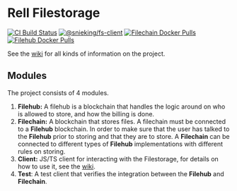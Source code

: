 # Rell Filestorage
[![CI Build Status](https://github.com/snieking/rell-filestorage/workflows/continuous-integration/badge.svg)](https://github.com/snieking/rell-filestorage/actions)
[![@snieking/fs-client](https://img.shields.io/npm/v/@snieking/fs-client?label=%40snieking%2Ffs-client)](https://img.shields.io/npm/v/@snieking/fs-client?label=%40snieking%2Ffs-client)
[![Filechain Docker Pulls](https://img.shields.io/docker/pulls/snieking/filechain?label=filechain%20docker%20pulls)](https://img.shields.io/docker/pulls/snieking/filechain?label=filechain%20docker%20pulls)
[![Filehub Docker Pulls](https://img.shields.io/docker/pulls/snieking/filehub?label=filehub%20docker%20pulls)](https://img.shields.io/docker/pulls/snieking/filehub?label=filehub%20docker%20pulls)

See the [wiki](https://github.com/snieking/rell-filestorage/wiki) for all kinds of information on the project.

## Modules
The project consists of 4 modules.
1. **Filehub:** A filehub is a blockchain that handles the logic around on who is allowed to store, 
   and how the billing is done.
2. **Filechain:** A blockchain that stores files. 
   A filechain must be connected to a **Filehub** blockchain. In order to make sure that the user 
   has talked to the **Filehub** prior to storing and that they are to store. 
   A **Filechain** can be connected to different types of **Filehub** implementations with different 
   rules on storing.
3. **Client:** JS/TS client for interacting with the Filestorage, for details on how to use it, see the [wiki](https://github.com/snieking/rell-filestorage/wiki/JavaScript-&-TypeScript-Client).
3. **Test**: A test client that verifies the integration between the **Filehub** and **Filechain**.
